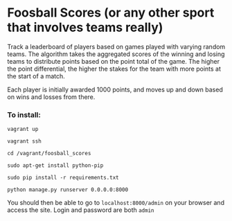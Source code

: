 # Foosball Scores (or any other sport that involves teams really)

Track a leaderboard of players based on games played with varying random teams. The algorithm takes the aggregated scores of the winning and losing teams to distribute points based on the point total of the game. The higher the point differential, the higher the stakes for the team with more points at the start of a match.

Each player is initially awarded 1000 points, and moves up and down based on wins and losses from there.


### To install:

`vagrant up`

`vagrant ssh`

`cd /vagrant/foosball_scores`

`sudo apt-get install python-pip`

`sudo pip install -r requirements.txt`

`python manage.py runserver 0.0.0.0:8000`

You should then be able to go to `localhost:8000/admin` on your browser and access the site.
Login and password are both `admin`
